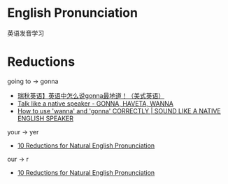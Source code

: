 # English Pronunciation
英语发音学习

# Reductions

going to -> gonna
- [瑞秋英语】英语中怎么说gonna最地道！（美式英语）](https://www.bilibili.com/video/BV1TX4y137tj/?vd_source=97d21b54b1bd39149fda96cfabf48240)
- [Talk like a native speaker - GONNA, HAVETA, WANNA](https://www.youtube.com/watch?v=IJPdR7Kbl9k)
- [How to use 'wanna' and 'gonna' CORRECTLY | SOUND LIKE A NATIVE ENGLISH SPEAKER](https://www.youtube.com/watch?v=0-1tv3Xf5u4)

your -> yer
- [10 Reductions for Natural English Pronunciation](https://www.youtube.com/watch?v=88mANqggaBk)

our -> r
- [10 Reductions for Natural English Pronunciation](https://www.youtube.com/watch?v=88mANqggaBk)
